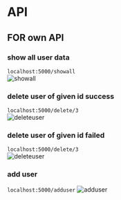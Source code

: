 # API

## FOR own API

### show all user data
```localhost:5000/showall``` <br>
![showall](https://github.com/pradipsapkotag/python/blob/api/images/own/showall.png)
### delete user of given id success
```localhost:5000/delete/3``` <br>
![deleteuser](https://github.com/pradipsapkotag/python/blob/api/images/own/userdeletesuccess.png)
### delete user of given id failed
```localhost:5000/delete/3``` <br>
![deleteuser](https://github.com/pradipsapkotag/python/blob/api/images/own/userdeletefailed.png)

### add user
```localhost:5000/adduser```
![adduser](https://github.com/pradipsapkotag/python/blob/api/images/own/addusersuccess.png)